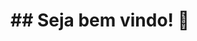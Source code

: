 <h1>## Seja bem vindo! 👋</h1>

<!--
**guiciriero/guiciriero** is a ✨ _special_ ✨ repository because its `README.md` (this file) appears on your GitHub profile.

Here are some ideas to get you started:

- 🌱 Atualmente estou estudando com foco em Java e Javascript.
- 😄 Pronouns: Ele/Dele
-->
